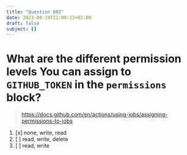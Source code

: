 ```yaml
---
title: "Question 002"
date: 2023-08-19T21:09:13+02:00
draft: false
subject: []
---
```


# What are the different permission levels You can assign to `GITHUB_TOKEN` in the `permissions` block?

> https://docs.github.com/en/actions/using-jobs/assigning-permissions-to-jobs

1. [x] none, write, read
1. [ ] read, write, delete
1. [ ] read, write

